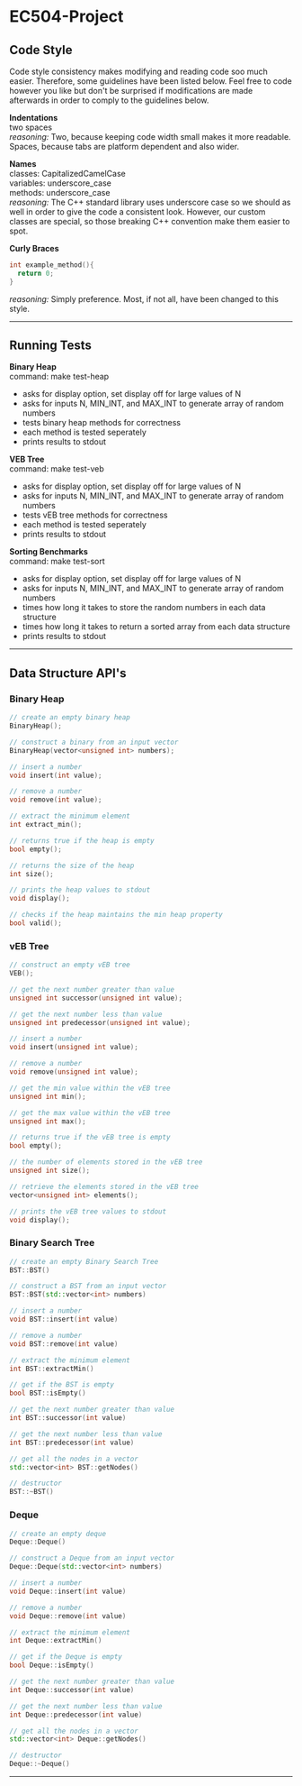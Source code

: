 # EC504-Project

## Code Style
Code style consistency makes modifying and reading code soo much easier. Therefore, some guidelines have been listed below. Feel free to code however you like but don't be surprised if modifications are made afterwards in order to comply to the guidelines below.  

**Indentations**  
two spaces  
_reasoning:_ Two, because keeping code width small makes it more readable. Spaces, because tabs are platform dependent and also wider.

**Names**  
classes: CapitalizedCamelCase  
variables: underscore_case  
methods: underscore_case  
_reasoning:_ The C++ standard library uses underscore case so we should as well in order to give the code a consistent look. However, our custom classes are special, so those breaking C++ convention make them easier to spot.

**Curly Braces**
```c++
int example_method(){
  return 0; 
}
```
_reasoning:_ Simply preference. Most, if not all, have been changed to this style.

---

## Running Tests
**Binary Heap**  
command: make test-heap  
 - asks for display option, set display off for large values of N
 - asks for inputs N, MIN_INT, and MAX_INT to generate array of random numbers
 - tests binary heap methods for correctness
 - each method is tested seperately
 - prints results to stdout

**VEB Tree**  
command: make test-veb  
 - asks for display option, set display off for large values of N
 - asks for inputs N, MIN_INT, and MAX_INT to generate array of random numbers
 - tests vEB tree methods for correctness
 - each method is tested seperately
 - prints results to stdout

**Sorting Benchmarks**  
command: make test-sort  
 - asks for display option, set display off for large values of N
 - asks for inputs N, MIN_INT, and MAX_INT to generate array of random numbers
 - times how long it takes to store the random numbers in each data structure
 - times how long it takes to return a sorted array from each data structure
 - prints results to stdout

---
 
## Data Structure API's
### Binary Heap
```c++
// create an empty binary heap
BinaryHeap();

// construct a binary from an input vector
BinaryHeap(vector<unsigned int> numbers);

// insert a number
void insert(int value);

// remove a number
void remove(int value);

// extract the minimum element
int extract_min();

// returns true if the heap is empty
bool empty();

// returns the size of the heap
int size();

// prints the heap values to stdout
void display();

// checks if the heap maintains the min heap property
bool valid();
```

### vEB Tree
```c++
// construct an empty vEB tree
VEB();

// get the next number greater than value
unsigned int successor(unsigned int value);

// get the next number less than value
unsigned int predecessor(unsigned int value);

// insert a number
void insert(unsigned int value);

// remove a number
void remove(unsigned int value);

// get the min value within the vEB tree
unsigned int min();

// get the max value within the vEB tree
unsigned int max();

// returns true if the vEB tree is empty
bool empty();

// the number of elements stored in the vEB tree
unsigned int size();

// retrieve the elements stored in the vEB tree
vector<unsigned int> elements();

// prints the vEB tree values to stdout
void display();
```

### Binary Search Tree
```c++
// create an empty Binary Search Tree
BST::BST()

// construct a BST from an input vector
BST::BST(std::vector<int> numbers)

// insert a number
void BST::insert(int value)

// remove a number
void BST::remove(int value)

// extract the minimum element
int BST::extractMin()

// get if the BST is empty
bool BST::isEmpty()

// get the next number greater than value
int BST::successor(int value)

// get the next number less than value
int BST::predecessor(int value)

// get all the nodes in a vector
std::vector<int> BST::getNodes()

// destructor
BST::~BST()
```

### Deque
```c++
// create an empty deque
Deque::Deque()

// construct a Deque from an input vector
Deque::Deque(std::vector<int> numbers)

// insert a number
void Deque::insert(int value)

// remove a number
void Deque::remove(int value)

// extract the minimum element
int Deque::extractMin()

// get if the Deque is empty
bool Deque::isEmpty()

// get the next number greater than value
int Deque::successor(int value)

// get the next number less than value
int Deque::predecessor(int value)

// get all the nodes in a vector
std::vector<int> Deque::getNodes()

// destructor
Deque::~Deque()
```
---







